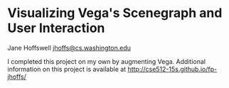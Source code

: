 Visualizing Vega's Scenegraph and User Interaction
===============
Jane Hoffswell 
jhoffs@cs.washington.edu

I completed this project on my own by augmenting Vega.
Additional information on this project is available at http://cse512-15s.github.io/fp-jhoffs/

